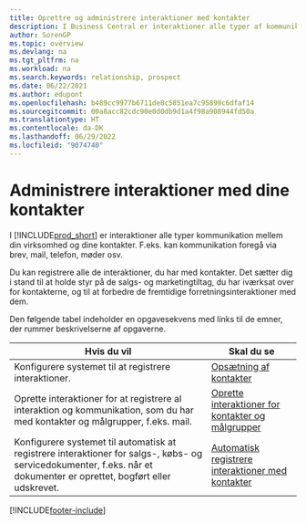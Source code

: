 ```yaml
---
title: Oprettre og administrere interaktioner med kontakter
description: I Business Central er interaktioner alle typer af kommunikation mellem din virksomhed og dine kontakter. Læs om de måder, du kan oprette og administrere kontaktpersoner på.
author: SorenGP
ms.topic: overview
ms.devlang: na
ms.tgt_pltfrm: na
ms.workload: na
ms.search.keywords: relationship, prospect
ms.date: 06/22/2021
ms.author: edupont
ms.openlocfilehash: b489cc9977b6711de8c5851ea7c95899c6dfaf14
ms.sourcegitcommit: 00a8acc82cdc90e0d0db9d1a4f98a908944fd50a
ms.translationtype: HT
ms.contentlocale: da-DK
ms.lasthandoff: 06/29/2022
ms.locfileid: "9074740"
---
```

# <a name="managing-interactions-with-your-contacts"></a>Administrere interaktioner med dine kontakter
I [!INCLUDE[prod_short](includes/prod_short.md)] er interaktioner alle typer kommunikation mellem din virksomhed og dine kontakter. F.eks. kan kommunikation foregå via brev, mail, telefon, møder osv.

Du kan registrere alle de interaktioner, du har med kontakter. Det sætter dig i stand til at holde styr på de salgs- og marketingtiltag, du har iværksat over for kontakterne, og til at forbedre de fremtidige forretningsinteraktioner med dem.

Den følgende tabel indeholder en opgavesekvens med links til de emner, der rummer beskrivelserne af opgaverne.

| Hvis du vil | Skal du se |
| --- | --- |
| Konfigurere systemet til at registrere interaktioner. |[Opsætning af kontakter](marketing-setup-contacts.md) |
|Oprette interaktioner for at registrere al interaktion og kommunikation, som du har med kontakter og målgrupper, f.eks. mail.|[Oprette interaktioner for kontakter og målgrupper](marketing-how-create-interactions.md)|
|Konfigurere systemet til automatisk at registrere interaktioner for salgs-, købs- og servicedokumenter, f.eks. når et dokumenter er oprettet, bogført eller udskrevet.|[Automatisk registrere interaktioner med kontakter](marketing-auto-record-interactions.md)|


[!INCLUDE[footer-include](includes/footer-banner.md)]